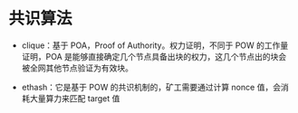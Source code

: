 # 共识算法

- clique：基于 POA，Proof of Authority。权力证明，不同于 POW 的工作量证明，POA 是能够直接确定几个节点具备出块的权力，这几个节点出的块会被全网其他节点验证为有效块。

- ethash：它是基于 POW 的共识机制的，矿工需要通过计算 nonce 值，会消耗大量算力来匹配 target 值